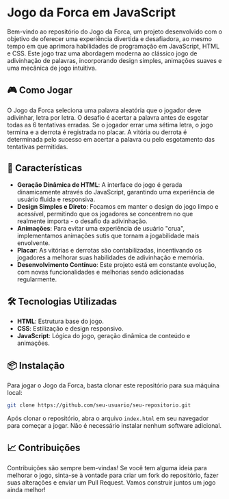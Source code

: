 # Jogo da Forca em JavaScript

Bem-vindo ao repositório do Jogo da Forca, um projeto desenvolvido com o objetivo de oferecer uma experiência divertida e desafiadora, ao mesmo tempo em que aprimora habilidades de programação em JavaScript, HTML e CSS. Este jogo traz uma abordagem moderna ao clássico jogo de adivinhação de palavras, incorporando design simples, animações suaves e uma mecânica de jogo intuitiva.

## 🎮 Como Jogar

O Jogo da Forca seleciona uma palavra aleatória que o jogador deve adivinhar, letra por letra. O desafio é acertar a palavra antes de esgotar todas as 6 tentativas erradas. Se o jogador errar uma sétima letra, o jogo termina e a derrota é registrada no placar. A vitória ou derrota é determinada pelo sucesso em acertar a palavra ou pelo esgotamento das tentativas permitidas.

## 🚀 Características

- **Geração Dinâmica de HTML**: A interface do jogo é gerada dinamicamente através do JavaScript, garantindo uma experiência de usuário fluida e responsiva.
- **Design Simples e Direto**: Focamos em manter o design do jogo limpo e acessível, permitindo que os jogadores se concentrem no que realmente importa - o desafio da adivinhação.
- **Animações**: Para evitar uma experiência de usuário "crua", implementamos animações sutis que tornam a jogabilidade mais envolvente.
- **Placar**: As vitórias e derrotas são contabilizadas, incentivando os jogadores a melhorar suas habilidades de adivinhação e memória.
- **Desenvolvimento Contínuo**: Este projeto está em constante evolução, com novas funcionalidades e melhorias sendo adicionadas regularmente.

## 🛠️ Tecnologias Utilizadas

- **HTML**: Estrutura base do jogo.
- **CSS**: Estilização e design responsivo.
- **JavaScript**: Lógica do jogo, geração dinâmica de conteúdo e animações.

## 📦 Instalação

Para jogar o Jogo da Forca, basta clonar este repositório para sua máquina local:

```bash
git clone https://github.com/seu-usuario/seu-repositorio.git
```

Após clonar o repositório, abra o arquivo `index.html` em seu navegador para começar a jogar. Não é necessário instalar nenhum software adicional.

## 📈 Contribuições

Contribuições são sempre bem-vindas! Se você tem alguma ideia para melhorar o jogo, sinta-se à vontade para criar um fork do repositório, fazer suas alterações e enviar um Pull Request. Vamos construir juntos um jogo ainda melhor!
